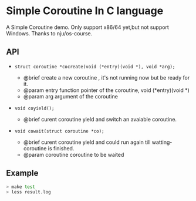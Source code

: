 # Simple Coroutine In C language
A Simple Coroutine demo.
Only support x86/64 yet,but not support Windows.
Thanks to nju/os-course.
## API
 * `struct coroutine *cocreate(void (*entry)(void *), void *arg);`
   * @brief create a new coroutine , it's not running now but be ready for it.
   * @param entry function pointer of the coroutine, void (*entry)(void *)
   * @param arg argument of the coroutine


 * `void coyield();`
   * @brief curent coroutine yield and switch an avaiable coroutine.

 * `void cowait(struct coroutine *co);`
    * @brief curent coroutine yield and could run again till watting-coroutine is finished.
    * @param coroutine coroutine to be waited

## Example
```bash
> make test
> less result.log
```






